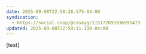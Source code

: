 ```yaml
---
date: 2025-09-08T22:58:28.575-04:00
syndication:
  - https://social.coop/@caseyg/115172095936995473
updated: 2025-09-08T22:59:11.130-04:00
---
```


[test]
